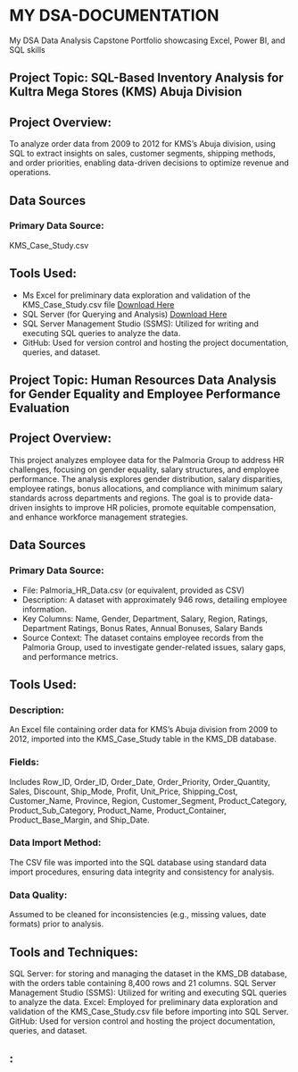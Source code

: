 # MY DSA-DOCUMENTATION
My DSA Data Analysis Capstone Portfolio showcasing Excel, Power BI, and SQL skills


## Project Topic: SQL-Based Inventory Analysis for Kultra Mega Stores (KMS) Abuja Division

## Project Overview: 
To analyze order data from 2009 to 2012 for KMS’s Abuja division, 
using SQL to extract insights on sales, customer segments, shipping methods,
and order priorities, enabling data-driven decisions to optimize revenue and operations.

## Data Sources
### Primary Data Source: 
KMS_Case_Study.csv

## Tools Used:
- Ms Excel for preliminary data exploration and validation of the KMS_Case_Study.csv file [Download Here](https://drive.google.com/file/d/1MjF1hQxMRZTLfUy0naUpClMT4OOOcMCX/view?usp=sharing)
- SQL Server (for Querying and Analysis) [Download Here](https://drive.google.com/file/d/1tiYijUsNSowXJ-Gz9Sjr9VdZFSmYK0yr/view?usp=drive_link)
- SQL Server Management Studio (SSMS): Utilized for writing and executing SQL queries to analyze the data.
- GitHub: Used for version control and hosting the project documentation, queries, and dataset.








## Project Topic: Human Resources Data Analysis for Gender Equality and Employee Performance Evaluation

## Project Overview: 
This project analyzes employee data for the Palmoria Group to address HR challenges, focusing on gender equality, salary structures, and employee performance.
The analysis explores gender distribution, salary disparities, employee ratings, bonus allocations, and compliance with minimum salary standards across departments and regions. 
The goal is to provide data-driven insights to improve HR policies, promote equitable compensation, and enhance workforce management strategies.

## Data Sources
### Primary Data Source: 
- File: Palmoria_HR_Data.csv (or equivalent, provided as CSV)
- Description: A dataset with approximately 946 rows, detailing employee information.
- Key Columns: Name, Gender, Department, Salary, Region, Ratings, Department Ratings, Bonus Rates, Annual Bonuses, Salary Bands
- Source Context: The dataset contains employee records from the Palmoria Group, used to investigate gender-related issues, salary gaps, and performance metrics.

## Tools Used:













### Description: 
An Excel file containing order data for KMS’s Abuja division from 2009 to 2012, imported into the KMS_Case_Study table in the KMS_DB database.

### Fields: 
Includes Row_ID, Order_ID, Order_Date, Order_Priority, Order_Quantity, Sales, Discount, Ship_Mode, Profit, Unit_Price, Shipping_Cost, 
Customer_Name, Province, Region, Customer_Segment, Product_Category, Product_Sub_Category, Product_Name, Product_Container, Product_Base_Margin, and Ship_Date.

### Data Import Method: 
The CSV file was imported into the SQL database using standard data import procedures, ensuring data integrity and consistency for analysis.

### Data Quality: 
Assumed to be cleaned for inconsistencies (e.g., missing values, date formats) prior to analysis.


## Tools and Techniques:

SQL Server: for storing and managing the dataset in the KMS_DB database, with the orders table containing 8,400 rows and 21 columns.
SQL Server Management Studio (SSMS): Utilized for writing and executing SQL queries to analyze the data.
Excel: Employed for preliminary data exploration and validation of the KMS_Case_Study.csv file before importing into SQL Server.
GitHub: Used for version control and hosting the project documentation, queries, and dataset.


## :
